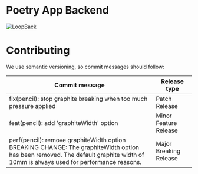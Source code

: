 # Poetry App Backend

[![LoopBack](https://github.com/strongloop/loopback-next/raw/master/docs/site/imgs/branding/Powered-by-LoopBack-Badge-(blue)-@2x.png)](http://loopback.io/)


# Contributing

We use semantic versioning, so commit messages should follow:


| Commit message | Release type |
| -------------- | ------------ |
| fix(pencil): stop graphite breaking when too much pressure applied | Patch Release |
| feat(pencil): add 'graphiteWidth' option | Minor Feature Release |
| perf(pencil): remove graphiteWidth option BREAKING CHANGE: The graphiteWidth option has been removed. The default graphite width of 10mm is always used for performance reasons. | Major Breaking Release |

